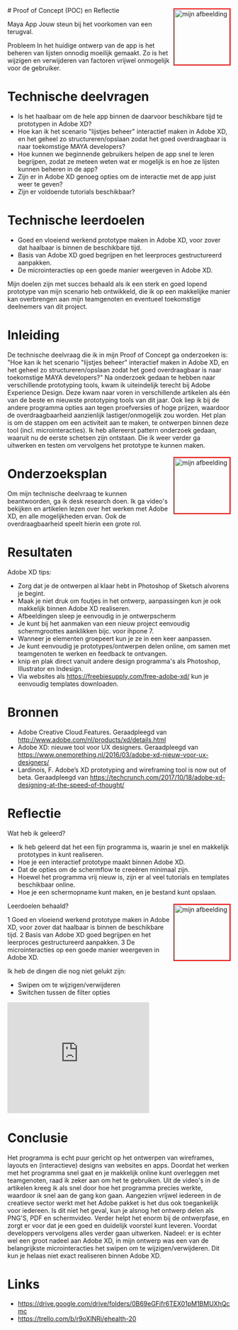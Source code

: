 <img src="https://trello-attachments.s3.amazonaws.com/59b92145023bb48aed9a3ebb/59d4fd5ad2d4baec7f4baf04/b6cc39e542c1980d300f87f66548ee84/Adobe-XD.png" alt="mijn afbeelding" title="Adobe XD" style="width: 125px; height: auto; max-width: 25%; float: right; margin: 4px 0 4px 4px; border: 2px solid red;">
# Proof of Concept (POC) en Reflectie

Maya App
Jouw steun bij het voorkomen van een terugval.

Probleem
In het huidige ontwerp van de app is het beheren van lijsten onnodig moeilijk gemaakt. Zo is het wijzigen en verwijderen van factoren vrijwel onmogelijk voor de gebruiker. 


# Technische deelvragen

- Is het haalbaar om de hele app binnen de daarvoor beschikbare tijd te prototypen in Adobe XD?
- Hoe kan ik het scenario "lijstjes beheer" interactief maken in Adobe XD, en het geheel zo structureren/opslaan zodat het goed overdraagbaar is naar toekomstige MAYA developers?
- Hoe kunnen we beginnende gebruikers helpen de app snel te leren begrijpen, zodat ze meteen weten wat er mogelijk is en hoe ze lijsten kunnen beheren in de app?
- Zijn er in Adobe XD genoeg opties om de interactie met de app juist weer te geven?
- Zijn er voldoende tutorials beschikbaar?

# Technische leerdoelen
- Goed en vloeiend werkend prototype maken in Adobe XD, voor zover dat haalbaar is binnen de beschikbare tijd.
- Basis van Adobe XD goed begrijpen en het leerproces gestructureerd aanpakken.
- De microinteracties op een goede manier weergeven in Adobe XD.

Mijn doelen zijn met succes behaald als ik een sterk en goed lopend prototype van mijn scenario heb ontwikkeld, die ik op een makkelijke manier kan overbrengen aan mijn teamgenoten en eventueel toekomstige deelnemers van dit project.

# Inleiding

De technische deelvraag die ik in mijn Proof of Concept ga onderzoeken is: "Hoe kan ik het scenario "lijstjes beheer" interactief maken in Adobe XD, en het geheel zo structureren/opslaan zodat het goed overdraagbaar is naar toekomstige MAYA developers?"
Na onderzoek gedaan te hebben naar verschillende prototyping tools, kwam ik uiteindelijk terecht bij Adobe Experience Design. Deze kwam naar voren in verschillende artikelen als één van de beste en nieuwste prototyping tools van dit jaar. Ook liep ik bij de andere programma opties aan tegen proefversies of hoge prijzen, waardoor de overdraagbaarheid aanzienlijk lastiger/onmogelijk zou worden.
Het plan is om de stappen om een activiteit aan te maken, te ontwerpen binnen deze tool (incl. microinteracties).
Ik heb allereerst pattern onderzoek gedaan, waaruit nu de eerste schetsen zijn ontstaan. Die ik weer verder ga uitwerken en testen om vervolgens het prototype te kunnen maken.

<img src="https://trello-attachments.s3.amazonaws.com/59b92145023bb48aed9a3ebb/59d4fd5ad2d4baec7f4baf04/94582e2bfa69b16c33913b5cc86486dc/Schermafbeelding_2017-11-12_om_14.07.32.png" alt="mijn afbeelding" title="Concept schets" style="width: 125px; height: auto; max-width: 25%; float: right; margin: 4px 0 4px 4px; border: 2px solid red;">


# Onderzoeksplan

Om mijn technische deelvraag te kunnen beantwoorden, ga ik desk research doen. Ik ga video's bekijken en artikelen lezen over het werken met Adobe XD, en alle mogelijkheden ervan. Ook de overdraagbaarheid speelt hierin een grote rol.

# Resultaten

Adobe XD tips:

- Zorg dat je de ontwerpen al klaar hebt in Photoshop of Sketsch alvorens je begint.
- Maak je niet druk om foutjes in het ontwerp, aanpassingen kun je ook makkelijk binnen Adobe XD realiseren.
- Afbeeldingen sleep je eenvoudig in je ontwerpscherm
- Je kunt bij het aanmaken van een nieuw project eenvoudig schermgroottes aanklikken bijc. voor ihpone 7.
- Wanneer je elementen groepeert kun je ze in een keer aanpassen.
- Je kunt eenvoudig je prototypes/ontwerpen delen online, om samen met teamgenoten te werken en feedback te ontvangen.
- knip en plak direct vanuit andere design programma's als Photoshop, Illustrator en Indesign.
- Via websites als https://freebiesupply.com/free-adobe-xd/ kun je eenvoudig templates downloaden.

# Bronnen

- Adobe Creative Cloud.Features. Geraadpleegd van http://www.adobe.com/nl/products/xd/details.html
- Adobe XD: nieuwe tool voor UX designers. Geraadpleegd van https://www.onemorething.nl/2016/03/adobe-xd-nieuw-voor-ux-designers/
- Lardinois, F. Adobe’s XD prototyping and wireframing tool is now out of beta. Geraadpleegd van https://techcrunch.com/2017/10/18/adobe-xd-designing-at-the-speed-of-thought/

# Reflectie

Wat heb ik geleerd?

- Ik heb geleerd dat het een fijn programma is, waarin je snel en makkelijk prototypes in kunt realiseren.
- Hoe je een interactief prototype maakt binnen Adobe XD.
- Dat de opties om de schermflow te creeëren minimaal zijn.
- Hoewel het programma vrij nieuw is, zijn er al veel tutorials en templates beschikbaar online.
- Hoe je een schermopname kunt maken, en je bestand kunt opslaan.

<img src="https://trello-attachments.s3.amazonaws.com/59b92145023bb48aed9a3ebb/59d4fd5ad2d4baec7f4baf04/5082f97dd85a20a4ed367fa35825c57d/Schermafbeelding_2017-11-07_om_16.12.40.png" alt="mijn afbeelding" title="Adobe XD Ontwerp" style="width: 125px; height: auto; max-width: 25%; float: right; margin: 4px 0 4px 4px; border: 2px solid red;">

Leerdoelen behaald?

1 Goed en vloeiend werkend prototype maken in Adobe XD, voor zover dat haalbaar is binnen de beschikbare tijd.
2 Basis van Adobe XD goed begrijpen en het leerproces gestructureerd aanpakken.
3 De microinteracties op een goede manier weergeven in Adobe XD.

Ik heb de dingen die nog niet gelukt zijn:
- Swipen om te wijzigen/verwijderen
- Switchen tussen de filter opties

<embed src="https://trello-attachments.s3.amazonaws.com/59b92145023bb48aed9a3ebb/5a085bcd80120b7df216bde0/f57cd16111319e25bbe1260b2764b799/PrototypeFilm.Maken.mp4" width="320" height="250" CONTROLLER="true" LOOP="false" AUTOPLAY="true" name="IBM Video"></embed>

# Conclusie

Het programma is echt puur gericht op het ontwerpen van wireframes, layouts en (interactieve) designs van websites en apps. Doordat het werken met het programma snel gaat en je makkelijk online kunt overleggen met teamgenoten, raad ik zeker aan om het te gebruiken. Uit de video's in de artikelen kreeg ik als snel door hoe het programma precies werkte, waardoor ik snel aan de gang kon gaan. Aangezien vrijwel iedereen in de creatieve sector werkt met het Adobe pakket is het dus ook toegankelijk voor iedereen. Is dit niet het geval, kun je alsnog het ontwerp delen als PNG'S, PDF en schermvideo. Verder helpt het enorm bij de ontwerpfase, en zorgt er voor dat je een goed en duidelijk voorstel kunt leveren. Voordat developpers vervolgens alles verder gaan uitwerken.
Nadeel: er is echter wel een groot nadeel aan Adobe XD, in mijn ontwerp was een van de belangrijkste microinteracties het swipen om te wijzigen/verwijderen. Dit kun je helaas niet exact realiseren binnen Adobe XD.

# Links

- https://drive.google.com/drive/folders/0B69eGFifr6TEX01pM1BMUXhQcmc
- https://trello.com/b/r9oXlNRi/ehealth-20

